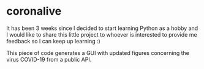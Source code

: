 # coronalive

It has been 3 weeks since I decided to start learning Python as a hobby and I would like to share this little project to whoever is interested to provide me feedback so I can keep up learning :)

This piece of code generates a GUI with updated figures concerning the virus COVID-19 from a public API.
